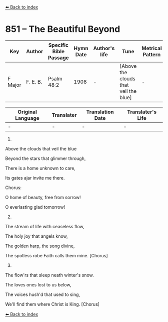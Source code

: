 [⬅️ Back to index](../README.md)

# 851 – The Beautiful Beyond

Key | Author   | Specific Bible Passage     |Hymn Date |Author's life |Tune |Metrical Pattern   |Composer/Source
-- | --------- | ---------------------------|----------|--------------|-----|-------------------|-------------  
F Major |F. E. B. |Psalm 48:2 |1908 |- |[Above the clouds that veil the blue] |- |F. E. Belden

Original Language | Translater | Translation Date   | Translater's Life  
----------------- | --------- | --------------------|-------------     
\- |- |- |-




1.

Above the clouds that veil the blue

Beyond the stars that glimmer through,

There is a home unknown to care,

Its gates ajar invite me there.



Chorus:

O home of beauty, free from sorrow!

O everlasting glad tomorrow!



2.

The stream of life with ceaseless flow,

The holy joy that angels know,

The golden harp, the song divine,

The spotless robe Faith calls them mine.  [Chorus]



3.

The flow'rs that sleep neath winter's snow.

The loves ones lost to us below,

The voices hush'd that used to sing,

We'll find them where Christ is King.  [Chorus]

[⬅️ Back to index](../README.md)
